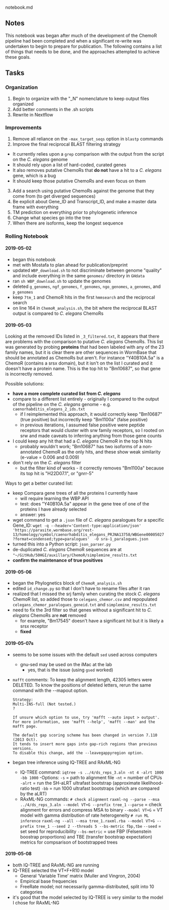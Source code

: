 notebook.md

## Notes

This notebook was began after much of the development of the ChemoR pipeline had been completed and when a significant re-write was undertaken to begin to prepare for publication. The following contains a list of things that needs to be done, and the approaches attempted to achieve these goals.

## Tasks

### Organization

1. Begin to organize with the "\_N" nomenclature to keep output files organized
2. Add better comments in the .sh scripts
3. Rewrite in Nextflow


### Improvements

1. Remove all reliance on the `-max_target_seqs` option in `blastp` commands
2. Improve the final reciprocal BLAST filtering strategy
  - It currently relies upon a `grep` comparison with the output from the script on the *C. elegans* genome
  - It should rely upon a list of hard-coded, curated genes
  - It also removes putative ChemoRs that **do not** have a hit to a *C. elegans* gene, which is a bug
  - It should keep those putative ChemoRs and even focus on them
3. Add a search using putative ChemoRs against the genome that they come from (to get diverged sequences)
4. Be explicit about Gene_ID and Transcript_ID, and make a master data frame with everything
5. TM prediction on everything prior to phylogenetic inference
6. Change what species go into the tree
7. When there are isoforms, keep the longest sequence


### Rolling Notebook

#### 2019-05-02

- began this notebook  
- met with Mostafa to plan ahead for publication/preprint  
- updated `WBP_download.sh` to not discriminate between genome "quality" and include everything in the same `genomes/` directory in `GHdata`
- ran `sh WBP_download.sh` to update the genomes
- deleted `g_genomes`, `ngf_genomes`, `f_genomes`, `ngo_genomes`, `a_genomes`, and `p_genomes`
- keep `7tm_1` and ChemoR hits in the first `hmmsearch` and the reciprocal search
- on line 164 in `ChemoR_analysis.sh`, the bit where the reciprocal BLAST output is compared to *C. elegans* ChemoRs


#### 2019-05-03

Looking at the removed IDs listed in `_3_filtered.txt`, it appears that there are problems with the comparison to putative *C. elegans* ChemoRs. This list was generated by probing **proteins** that had been labeled with any of the 23 family names, but it is clear there are other sequences in WormBase that should be annotated as ChemoRs but aren't. For instance "Y40B10A.5a" is a ChemoR (contains a srsx domain), but it isn't on the list I curated and it doesn't have a protein name. This is the top hit to "Bm10687", so that gene is incorrectly removed.

Possible solutions:

- **have a more complete curated list from *C. elegans***
- compare to a different list entirely - originally I compared to the output of the pipeline on the *C. elegans* genome - e.g. `caenorhabditis_elegans_2_ids.txt`
  - if I reimplemented this approach, it would correctly keep "Bm10687" (true positive) but incorrectly keep "Bm1100a" (false positive)
  - in previous iterations, I assumed false positive were peptide receptors that would cluster with srw family receptors, so I rooted on srw and made caveats to inferring anything from those gene counts
- I could keep any hit that had a *C. elegans* ChemoR in the top N hits
  - probably wouldn't work; "Bm10687" has two isoforms of a non-annotated ChemoR as the only hits, and these show weak similarity (e-value = 0.006 and 0.009)
- don't rely on the *C. elegans* filter
  - but the filter kind of works - it correctly removes "Bm1100a" because its top hit is "H22D07.1", or "gnrr-5"

Ways to get a better curated list:

- keep Compara gene trees of all the proteins I currently have
  - will require learning the WBP API
  - test: does "Y40B10A.5a" appear in the gene tree of one of the proteins I have already selected
  - answer: yes
- wget command to get a `.json` file of *C. elegans* paralogues for a specific Gene_ID:
    `wget -q --header='Content-type:application/json' 'https://parasite.wormbase.org/rest-13/homology/symbol/caenorhabditis_elegans_PRJNA13758/WBGene00005027?format=condensed;type=paralogues'  -O sra-1_paralogues.json`
- turned this into a Python script: `json_parser.py`
- de-duplicated *C. elegans* ChemoR sequences are at `"~/GitHub/50HGI/auxillary/ChemoR/simplemine_results.txt`
- **confirm the maintenance of true positives**

#### 2019-05-06

- began the Phylognetics block of `ChemoR_analysis.sh`
- edited `id_change.py` so that I don't have to rename files after it ran
- realized that I missed the srj family when curating the stock *C. elegans* ChemoR list, so added those to `celegans_chemor.csv` and repopulated `celegans_chemor_paralogues_geneid.txt` and `simplemine_results.txt`
- need to fix the 3rd filter so that genes without a significant hit to *C. elegans* ChemoRs are **not** removed
  - for example, "Bm17545" doesn't have a significant hit but it is likely a srsx receptor
  - **fixed**

#### 2019-05-07s

- seems to be some issues with the default `sed` used across computers
  - gnu-sed may be used on the iMac at the lab
    - yes, that is the issue (using `gsed` worked)
- `mafft` comments:
      To keep the alignment length, 42305 letters were DELETED.
      To know the positions of deleted letters, rerun the same command with the --mapout option.

      Strategy:
      Multi-INS-full (Not tested.)
      ?

      If unsure which option to use, try 'mafft --auto input > output'.
      For more information, see 'mafft --help', 'mafft --man' and the mafft page.

      The default gap scoring scheme has been changed in version 7.110 (2013 Oct).
      It tends to insert more gaps into gap-rich regions than previous versions.
      To disable this change, add the --leavegappyregion option.
- began tree inference using IQ-TREE and RAxML-NG
  - IQ-TREE command:
    `iqtree -s ../4/ds_reps_3.aln -nt 4 -alrt 1000 -bb 1000`
    -Options:
      `-s` = path to alignment file
      `-nt` = number of CPUs
      `-alrt` = run the SH-aLRT ultrafast bootstrap (approximate likelihood-ratio test)
      `-bb` = run 1000 ultrafast bootstraps (which are compared by the aLRT)
  - RAxML-NG commands:
    `# check alignment`
    `raxml-ng --parse --msa ../4/ds_reps_3.aln --model VT+G --prefix tree_1`
      `--parse` = check alignment for errors and compress MSA to binary
      `--model VT+G` = VT model with gamma distribution of rate heterogeneity
    `# run ML inference`
    `raxml-ng --all --msa tree_1.raxml.rba --model VT+G --prefix tree_1 --seed 2 --threads 5 --bs-metric fbp,tbe`
      `--seed` = set seed for reproducibility
      `--bs-metric` = use FBP (Felsenstein boostrap proportions) and TBE (transfer bootstrap expectation) metrics for compsarison of bootstrapped trees

#### 2019-05-08

- both IQ-TREE and RAxML-NG are running
- IQ-TREE selected the VT+F+R10 model
  - General ‘Variable Time’ matrix (Muller and Vingron, 2004)
  - Empirical base frequencies
  - FreeRate model; not necessarily gamma-distributed, split into 10 categories
- it's good that the model selected by IQ-TREE is very similar to the model I chose for RAxML-NG
